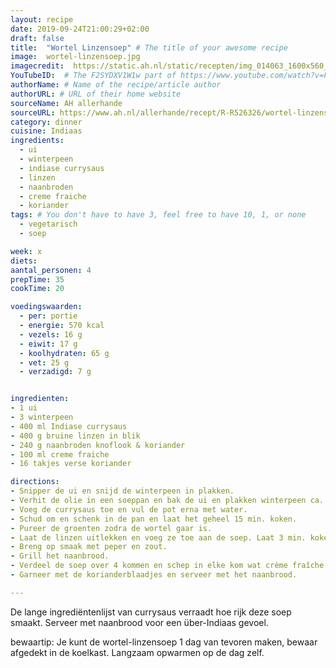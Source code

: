 ```yaml
---
layout: recipe
date: 2019-09-24T21:00:29+02:00
draft: false
title:  "Wortel Linzensoep" # The title of your awesome recipe
image:  wortel-linzensoep.jpg
imagecredit:  https://static.ah.nl/static/recepten/img_014063_1600x560_JPG.jpg
YouTubeID:  # The F2SYDXV1W1w part of https://www.youtube.com/watch?v=F2SYDXV1W1w
authorName: # Name of the recipe/article author
authorURL: # URL of their home website
sourceName: AH allerhande
sourceURL: https://www.ah.nl/allerhande/recept/R-R526326/wortel-linzensoep
category: dinner
cuisine: Indiaas
ingredients:
  - ui
  - winterpeen
  - indiase currysaus
  - linzen
  - naanbroden
  - creme fraiche
  - koriander
tags: # You don't have to have 3, feel free to have 10, 1, or none
  - vegetarisch
  - soep

week: x
diets: 
aantal_personen: 4
prepTime: 35
cookTime: 20

voedingswaarden:
  - per: portie
  - energie: 570 kcal
  - vezels: 16 g
  - eiwit: 17 g
  - koolhydraten: 65 g
  - vet: 25 g
  - verzadigd: 7 g


ingredienten:
- 1 ui
- 3 winterpeen
- 400 ml Indiase currysaus
- 400 g bruine linzen in blik
- 240 g naanbroden knoflook & koriander
- 100 ml creme fraiche
- 16 takjes verse koriander

directions:
- Snipper de ui en snijd de winterpeen in plakken.
- Verhit de olie in een soeppan en bak de ui en plakken winterpeen ca. 3-4 min.
- Voeg de currysaus toe en vul de pot erna met water.
- Schud om en schenk in de pan en laat het geheel 15 min. koken.
- Pureer de groenten zodra de wortel gaar is.
- Laat de linzen uitlekken en voeg ze toe aan de soep. Laat 3 min. koken.
- Breng op smaak met peper en zout.
- Grill het naanbrood.
- Verdeel de soep over 4 kommen en schep in elke kom wat crème fraîche.
- Garneer met de korianderblaadjes en serveer met het naanbrood.

---
```


De lange ingrediëntenlijst van currysaus verraadt hoe rijk deze soep smaakt.
Serveer met naanbrood voor een über-Indiaas gevoel.

bewaartip: Je kunt de wortel-linzensoep 1 dag van tevoren maken,
bewaar afgedekt in de koelkast. Langzaam opwarmen op de dag zelf.

